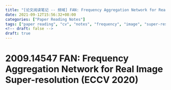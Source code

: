 ```yaml
---
title: "[论文阅读笔记 -- 频域] FAN: Frequency Aggregation Network for Real Img SR (ECCV 2020)"
date: 2021-09-12T15:56:32+08:00
categories: ["Paper Reading Notes"]
tags: ["paper reading", "cv", "notes", "frequency", "image", "super-resolution"]
<!-- draft: false -->
draft: true
---
```


# 2009.14547 FAN: Frequency Aggregation Network for Real Image Super-resolution (ECCV 2020)
